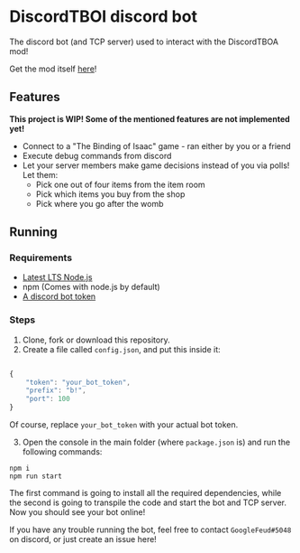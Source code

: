 # DiscordTBOI discord bot

The discord bot (and TCP server) used to interact with the DiscordTBOA mod!

Get the mod itself [here](https://github.com/DiscordTBOI/client)!

## Features

**This project is WIP! Some of the mentioned features are not implemented yet!**

- Connect to a "The Binding of Isaac" game - ran either by you or a friend
- Execute debug commands from discord
- Let your server members make game decisions instead of you via polls! Let them:
    - Pick one out of four items from the item room
    - Pick which items you buy from the shop
    - Pick where you go after the womb

## Running

### Requirements

- [Latest LTS Node.js](https://nodejs.org/en/) 
- npm (Comes with node.js by default)
- [A discord bot token](https://discordpy.readthedocs.io/en/latest/discord.html)

### Steps

1. Clone, fork or download this repository.
2. Create a file called `config.json`, and put this inside it:

```js

{
    "token": "your_bot_token",
    "prefix": "b!",
    "port": 100
}
```

Of course, replace `your_bot_token` with your actual bot token.

3. Open the console in the main folder (where `package.json` is) and run the following commands:
```
npm i
npm run start
```
The first command is going to install all the required dependencies, while the second is going to transpile the code and start the bot and TCP server. Now you should see your bot online!

If you have any trouble running the bot, feel free to contact `GoogleFeud#5048` on discord, or just create an issue here!


